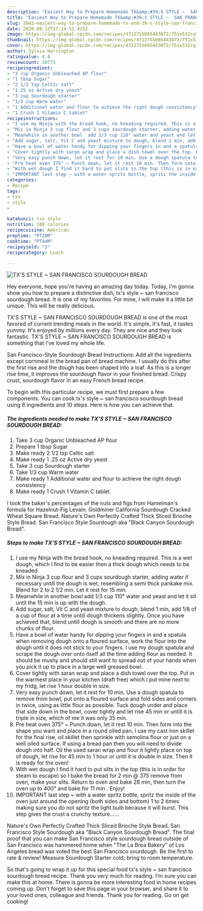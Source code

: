```yaml
---
description: "Easiest Way to Prepare Homemade TX&amp;#39;S STYLE ~  SAN FRANCISCO SOURDOUGH BREAD"
title: "Easiest Way to Prepare Homemade TX&amp;#39;S STYLE ~  SAN FRANCISCO SOURDOUGH BREAD"
slug: 2042-easiest-way-to-prepare-homemade-tx-and-39-s-style-san-francisco-sourdough-bread
date: 2020-08-12T17:14:51.415Z
image: https://img-global.cpcdn.com/recipes/4712755085443072/751x532cq70/txs-style-san-francisco-sourdough-bread-recipe-main-photo.jpg
thumbnail: https://img-global.cpcdn.com/recipes/4712755085443072/751x532cq70/txs-style-san-francisco-sourdough-bread-recipe-main-photo.jpg
cover: https://img-global.cpcdn.com/recipes/4712755085443072/751x532cq70/txs-style-san-francisco-sourdough-bread-recipe-main-photo.jpg
author: Sylvia Harrington
ratingvalue: 4.8
reviewcount: 30773
recipeingredient:
- "3 cup Organic Unbleached AP flour"
- "1 tbsp Sugar"
- "2 1/2 tsp Celtic salt"
- "1 25 oz Active dry yeast"
- "3 cup Sourdough starter"
- "1/3 cup Warm water"
- "1 Additional water and flour to achieve the right dough consistency"
- "1 Crush 1 Vitamin C tablet"
recipeinstructions:
- "I use my Ninja with the bread hook, no kneading required. This is a wet dough, which I find to be easier then a thick dough which needs to be kneaded"
- "Mix in Ninja 3 cup flour and 3 cups sourdough starter, adding water if necessary untill the dough is wet, resembling a semi thick pankake mix. Blend for 2 to 2 1/2 min. Let it rest for 15 min."
- "Meanwhile in another bowl  add 1/3 cup 110° water and yeast and let it sit until the 15 min is up with the dough."
- "Add sugar, salt, Vit C and yeast mixture to dough, blend 1 min, add 1/8  of a cup of flour at a time untill dough thickens slightly. Once you have achieved that, blend untill dough is smooth and there are no more chunks of flour."
- "Have a bowl of water handy for dipping your fingers in and a spatula when removing dough onto a floured surface, work the flour into the dough until it does not stick to your fingers. I use my dough spatula and scrape the dough over onto itself all the time adding flour as needed.  It should be mushy and should still want to spread out of your hands when you pick it up to place in a large well greased bowl."
- "Cover tightly with saran wrap and place a dish towel over the top. Put in the warmest place in your kitchen (draft free) which I put mine next to my fridg, let rise 1 hour double in size."
- "Very easy punch down, let it rest for 10 min. Use a dough spatula to remove from bowl, put onto a floured surface and fold sides and corners in twice, using as little flour as possible. Tuck dough under and place that side down in the bowl, cover tightly and let rise 45 min or untill it is triple in size, which of me it was only 35 min."
- "Pre heat oven 375° ~ Punch down, let it rest 10 min. Then form into the shape you want and place in a round oiled pan, I use my cast iron skillet for the final rise, oil skillet then sprinkle with semolina flour or just on a well oiled surface. If using a bread pan then you will need to divide dough into half.  Oil the used saran wrap and flour it lightly place on top of dough, let rise for 45 min to 1 hour or until it is double in size. Then it is ready for the oven!"
- "With wet dough I find it hard to put slits in the top (this is in order for steam to escape) so I bake the bread for 2 min @ 375 remove from oven, make your slits. Return to oven and bake 28 min, then turn the oven up to 400° and bake for 11 min . Enjoy!"
- "IMPORTANT last step ~ with a water spritz bottle, spritz the inside of the oven just around the opening (both sides and bottom) 1 to 2 times making sure you do not spritz the light bulb because it will burst. This step gives the crust a crunchy texture......"
categories:
- Recipe
tags:
- txs
- style
- 

katakunci: txs style  
nutrition: 188 calories
recipecuisine: American
preptime: "PT28M"
cooktime: "PT44M"
recipeyield: "3"
recipecategory: Lunch

---
```



![TX&#39;S STYLE ~  SAN FRANCISCO SOURDOUGH BREAD](https://img-global.cpcdn.com/recipes/4712755085443072/751x532cq70/txs-style-san-francisco-sourdough-bread-recipe-main-photo.jpg)

Hey everyone, hope you're having an amazing day today. Today, I'm gonna show you how to prepare a distinctive dish, tx&#39;s style ~  san francisco sourdough bread. It is one of my favorites. For mine, I will make it a little bit unique. This will be really delicious.

TX&#39;S STYLE ~  SAN FRANCISCO SOURDOUGH BREAD is one of the most favored of current trending meals in the world. It's simple, it's fast, it tastes yummy. It's enjoyed by millions every day. They are nice and they look fantastic. TX&#39;S STYLE ~  SAN FRANCISCO SOURDOUGH BREAD is something that I've loved my whole life.

San Francisco-Style Sourdough Bread Instructions: Add all the ingredients except cornmeal in the bread pan of bread machine. I usually do this after the first rise and the dough has been shaped into a loaf. As this is a longer rise time, it improves the sourdough flavor in your finished bread. Crispy crust, sourdough flavor in an easy French bread recipe.


To begin with this particular recipe, we must first prepare a few components. You can cook tx&#39;s style ~  san francisco sourdough bread using 8 ingredients and 10 steps. Here is how you can achieve that.

<!--inarticleads1-->

##### The ingredients needed to make TX&#39;S STYLE ~  SAN FRANCISCO SOURDOUGH BREAD:

1. Take 3 cup Organic Unbleached AP flour
1. Prepare 1 tbsp Sugar
1. Make ready 2 1/2 tsp Celtic salt
1. Make ready 1 .25 oz Active dry yeast
1. Take 3 cup Sourdough starter
1. Take 1/3 cup Warm water
1. Make ready 1 Additional water and flour to achieve the right dough consistency
1. Make ready 1 Crush 1 Vitamin C tablet


I took the baker&#39;s percentages of the nuts and figs from Hamelman&#39;s formula for Hazelnut-Fig Levain. Goldminer California Sourdough Cracked Wheat Square Bread. Nature&#39;s Own Perfectly Crafted Thick Sliced Brioche Style Bread. San Francisco Style Sourdough aka &#34;Black Canyon Sourdough Bread&#34;. 

<!--inarticleads2-->

##### Steps to make TX&#39;S STYLE ~  SAN FRANCISCO SOURDOUGH BREAD:

1. I use my Ninja with the bread hook, no kneading required. This is a wet dough, which I find to be easier then a thick dough which needs to be kneaded
1. Mix in Ninja 3 cup flour and 3 cups sourdough starter, adding water if necessary untill the dough is wet, resembling a semi thick pankake mix. Blend for 2 to 2 1/2 min. Let it rest for 15 min.
1. Meanwhile in another bowl  add 1/3 cup 110° water and yeast and let it sit until the 15 min is up with the dough.
1. Add sugar, salt, Vit C and yeast mixture to dough, blend 1 min, add 1/8  of a cup of flour at a time untill dough thickens slightly. Once you have achieved that, blend untill dough is smooth and there are no more chunks of flour.
1. Have a bowl of water handy for dipping your fingers in and a spatula when removing dough onto a floured surface, work the flour into the dough until it does not stick to your fingers. I use my dough spatula and scrape the dough over onto itself all the time adding flour as needed.  It should be mushy and should still want to spread out of your hands when you pick it up to place in a large well greased bowl.
1. Cover tightly with saran wrap and place a dish towel over the top. Put in the warmest place in your kitchen (draft free) which I put mine next to my fridg, let rise 1 hour double in size.
1. Very easy punch down, let it rest for 10 min. Use a dough spatula to remove from bowl, put onto a floured surface and fold sides and corners in twice, using as little flour as possible. Tuck dough under and place that side down in the bowl, cover tightly and let rise 45 min or untill it is triple in size, which of me it was only 35 min.
1. Pre heat oven 375° ~ Punch down, let it rest 10 min. Then form into the shape you want and place in a round oiled pan, I use my cast iron skillet for the final rise, oil skillet then sprinkle with semolina flour or just on a well oiled surface. If using a bread pan then you will need to divide dough into half.  Oil the used saran wrap and flour it lightly place on top of dough, let rise for 45 min to 1 hour or until it is double in size. Then it is ready for the oven!
1. With wet dough I find it hard to put slits in the top (this is in order for steam to escape) so I bake the bread for 2 min @ 375 remove from oven, make your slits. Return to oven and bake 28 min, then turn the oven up to 400° and bake for 11 min . Enjoy!
1. IMPORTANT last step ~ with a water spritz bottle, spritz the inside of the oven just around the opening (both sides and bottom) 1 to 2 times making sure you do not spritz the light bulb because it will burst. This step gives the crust a crunchy texture......


Nature&#39;s Own Perfectly Crafted Thick Sliced Brioche Style Bread. San Francisco Style Sourdough aka &#34;Black Canyon Sourdough Bread&#34;. The final proof that you can make San Francisco style sourdough bread outside of San Francisco was hammered home when &#34;The La Brea Bakery&#34; of Los Angeles bread was voted the best San Francisco sourdough. Be the first to rate &amp; review! Measure Sourdough Starter cold; bring to room temperature. 

So that's going to wrap it up for this special food tx&#39;s style ~  san francisco sourdough bread recipe. Thank you very much for reading. I'm sure you can make this at home. There is gonna be more interesting food in home recipes coming up. Don't forget to save this page in your browser, and share it to your loved ones, colleague and friends. Thank you for reading. Go on get cooking!
